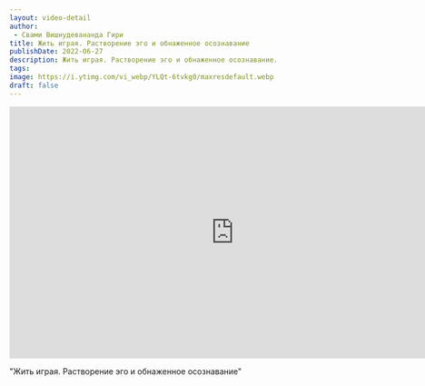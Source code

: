 ```yaml
---
layout: video-detail
author:
 - Свами Вишнудевананда Гири
title: Жить играя. Растворение эго и обнаженное осознавание
publishDate: 2022-06-27
description: Жить играя. Растворение эго и обнаженное осознавание. 
tags: 
image: https://i.ytimg.com/vi_webp/YLQt-6tvkg0/maxresdefault.webp
draft: false
---
```


<iframe width="790" height="444" src="https://www.youtube.com/embed/YLQt-6tvkg0" frameborder="0" allowfullscreen=""></iframe> 

  "Жить играя. Растворение эго и обнаженное осознавание"

  

 